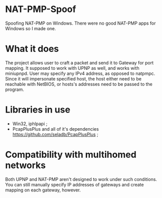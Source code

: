 # NAT-PMP-Spoof
Spoofing NAT-PMP on Windows. There were no good NAT-PMP apps for Windows so I made one.

# What it does
The project allows user to craft a packet and send it to Gateway for port mapping. It supposed to work with UPNP as well, and works with miniupnpd.
User may specify any IPv4 address, as opposed to natpmpc. Since it will impersonate specified host, the host either need to be reachable with NetBIOS, or hosts's addresses need to be passed to the program.

# Libraries in use
* Win32, iphlpapi ;
* PcapPlusPlus and all of it's dependencies https://github.com/seladb/PcapPlusPlus ;

# Compatibility with multihomed networks
Both UPNP and NAT-PMP aren't designed to work under such conditions. You can still manually specify IP addresses of gateways and create mapping on each gateway, however.
